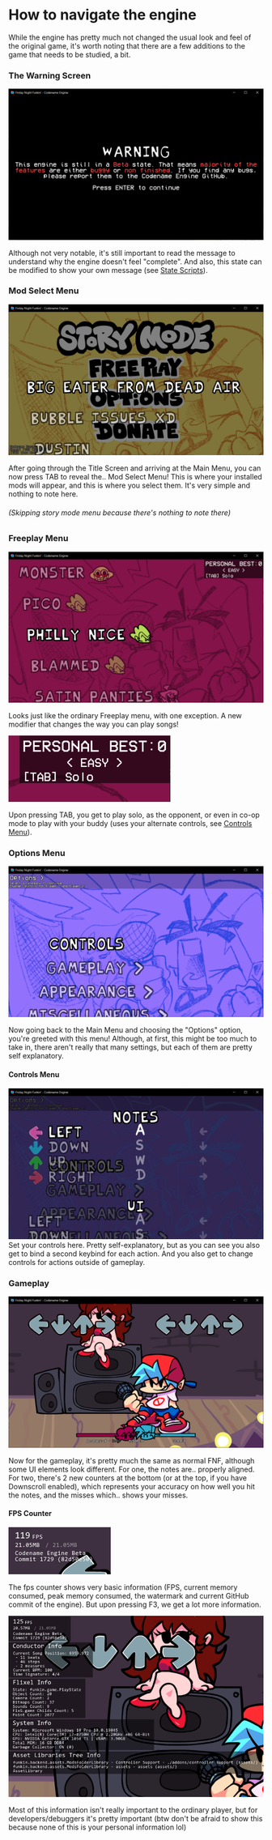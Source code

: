 # How to navigate the engine

While the engine has pretty much not changed the usual look and feel of the original game, it's worth noting that there are a few additions to the game that needs to be studied, a bit.

### The Warning Screen
<img src="How to navigate the engine-2.png"/>

Although not very notable, it's still important to read the message to understand why the engine doesn't feel "complete". And also, this state can be modified to show your own message (see <a href="./Modding The Engine/Scripting/State Scripts.md">State Scripts</a>).

### Mod Select Menu
<img src="How to navigate the engine.png"/>

After going through the Title Screen and arriving at the Main Menu, you can now press TAB to reveal the.. Mod Select Menu! This is where your installed mods will appear, and this is where you select them. It's very simple and nothing to note here.

###### (Skipping story mode menu because there's nothing to note there)

### Freeplay Menu
<img src="How to navigate the engine-3.png"/>

Looks just like the ordinary Freeplay menu, with one exception. A new modifier that changes the way you can play songs!

<img src="How to navigate the engine-4.png"/>

Upon pressing TAB, you get to play solo, as the opponent, or even in co-op mode to play with your buddy (uses your alternate controls, see <a href="#Controls Menu">Controls Menu</a>).

### Options Menu
<img src="How to navigate the engine-5.png"/>

Now going back to the Main Menu and choosing the "Options" option, you're greeted with this menu! Although, at first, this might be too much to take in, there aren't really that many settings, but each of them are pretty self explanatory.

<h4 id="Controls Menu">Controls Menu</h4>

<img src="How to navigate the engine-6.png"/>
Set your controls here. Pretty self-explanatory, but as you can see you also get to bind a second keybind for each action. And you also get to change controls for actions outside of gameplay.

### Gameplay
<img src="How to navigate the engine-7.png"/>

Now for the gameplay, it's pretty much the same as normal FNF, although some UI elements look different. For one, the notes are.. properly aligned. For two, there's 2 new counters at the bottom (or at the top, if you have Downscroll enabled), which represents your accuracy on how well you hit the notes, and the misses which.. shows your misses.

#### FPS Counter
<img src="How to navigate the engine-8.png"/>

The fps counter shows very basic information (FPS, current memory consumed, peak memory consumed, the watermark and current GitHub commit of the engine). But upon pressing F3, we get a lot more information.

<img src="How to navigate the engine-9.png"/>

Most of this information isn't really important to the ordinary player, but for developers/debuggers it's pretty important (btw don't be afraid to show this because none of this is your personal information lol)